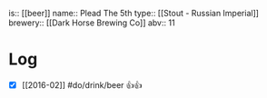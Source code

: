 is:: [[beer]]
name:: Plead The 5th
type:: [[Stout - Russian Imperial]]
brewery:: [[Dark Horse Brewing Co]]
abv:: 11

# Log
- [x] [[2016-02]] #do/drink/beer 👍👍
